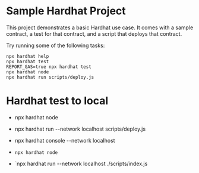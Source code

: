 # Sample Hardhat Project

This project demonstrates a basic Hardhat use case. It comes with a sample contract, a test for that contract, and a script that deploys that contract.

Try running some of the following tasks:

```shell
npx hardhat help
npx hardhat test
REPORT_GAS=true npx hardhat test
npx hardhat node
npx hardhat run scripts/deploy.js
```

# Hardhat test to local
- npx hardhat node
- npx hardhat run --network localhost scripts/deploy.js
- npx hardhat console --network localhost


- `npx hardhat node`
- `npx hardhat run --network localhost ./scripts/index.js